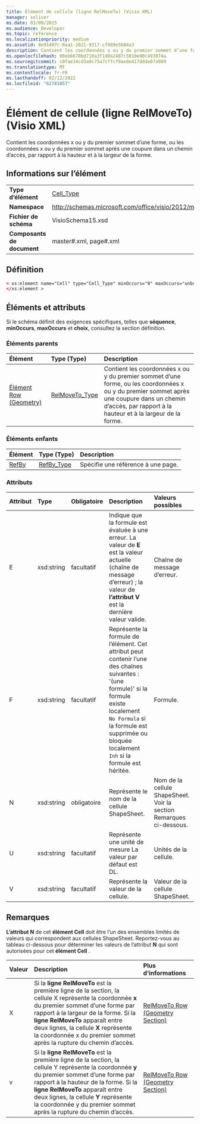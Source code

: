```yaml
---
title: Élément de cellule (ligne RelMoveTo) (Visio XML)
manager: soliver
ms.date: 03/09/2015
ms.audience: Developer
ms.topic: reference
ms.localizationpriority: medium
ms.assetid: 8e91497c-0aa1-2021-9317-cf989e5b84a3
description: Contient les coordonnées x ou y du premier sommet d’une forme, ou les coordonnées x ou y du premier sommet après une coupure dans un chemin d’accès, par rapport à la hauteur et à la largeur de la forme.
ms.openlocfilehash: 00eb6670bd710a3f140a2487c5810e90c493874a
ms.sourcegitcommit: c0fae34cd3a9c75a7cffcf9ae8e417ddde07a989
ms.translationtype: MT
ms.contentlocale: fr-FR
ms.lasthandoff: 02/12/2022
ms.locfileid: "62781057"
---
```

# <a name="cell-element-relmoveto-row-visio-xml"></a>Élément de cellule (ligne RelMoveTo) (Visio XML)

Contient les coordonnées x ou y du premier sommet d’une forme, ou les coordonnées x ou y du premier sommet après une coupure dans un chemin d’accès, par rapport à la hauteur et à la largeur de la forme.
  
## <a name="element-information"></a>Informations sur l’élément

|||
|:-----|:-----|
|**Type d’élément** <br/> |[Cell_Type](cell_type-complextypevisio-xml.md) <br/> |
|**Namespace** <br/> |http://schemas.microsoft.com/office/visio/2012/main  <br/> |
|**Fichier de schéma** <br/> |VisioSchema15.xsd  <br/> |
|**Composants de document** <br/> |master#.xml, page#.xml  <br/> |
   
## <a name="definition"></a>Définition

```XML
< xs:element name="Cell" type="Cell_Type" minOccurs="0" maxOccurs="unbounded" >
</xs:element >
```

## <a name="elements-and-attributes"></a>Éléments et attributs

Si le schéma définit des exigences spécifiques, telles que **séquence**, **minOccurs**, **maxOccurs** et **choix**, consultez la section définition. 
  
### <a name="parent-elements"></a>Éléments parents

|**Élément**|**Type (Type)**|**Description**|
|:-----|:-----|:-----|
|[Élément Row (Geometry)](row-element-geometry-sectionvisio-xml.md) <br/> |[RelMoveTo_Type](relmoveto_type-complextypevisio-xml.md) <br/> |Contient les coordonnées x ou y du premier sommet d’une forme, ou les coordonnées x ou y du premier sommet après une coupure dans un chemin d’accès, par rapport à la hauteur et à la largeur de la forme. |
   
### <a name="child-elements"></a>Éléments enfants

|**Élément**|**Type (Type)**|**Description**|
|:-----|:-----|:-----|
|[RefBy](refby-element-cell_type-complextypevisio-xml.md) <br/> |[RefBy_Type](refby_type-complextypevisio-xml.md) <br/> |Spécifie une référence à une page. |
   
### <a name="attributes"></a>Attributs

|**Attribut**|**Type**|**Obligatoire**|**Description**|**Valeurs possibles**|
|:-----|:-----|:-----|:-----|:-----|
|E  <br/> |xsd:string  <br/> |facultatif  <br/> |Indique que la formule est évaluée à une erreur. La valeur de **E** est la valeur actuelle (chaîne de message d’erreur) ; la valeur de **l’attribut V** est la dernière valeur valide. |Chaîne de message d’erreur. |
|F  <br/> |xsd:string  <br/> |facultatif  <br/> | Représente la formule de l’élément. Cet attribut peut contenir l’une des chaînes suivantes :  <br/>  '(une formule)' si la formule existe localement  <br/>  `No Formula` si la formule est supprimée ou bloquée localement  <br/>  `Inh` si la formule est héritée. |Formule. |
|N  <br/> |xsd:string  <br/> |obligatoire  <br/> |Représente le nom de la cellule ShapeSheet. |Nom de la cellule ShapeSheet. Voir la section Remarques ci-dessous. |
|U  <br/> |xsd:string  <br/> |facultatif  <br/> |Représente une unité de mesure La valeur par défaut est DL. |Unités de la cellule. |
|V  <br/> |xsd:string  <br/> |facultatif  <br/> |Représente la valeur de la cellule. |Valeur de la cellule ShapeSheet. |
   
## <a name="remarks"></a>Remarques

**L’attribut N** de cet **élément Cell** doit être l’un des ensembles limités de valeurs qui correspondent aux cellules ShapeSheet. Reportez-vous au tableau ci-dessous pour déterminer les valeurs de l’attribut **N** qui sont autorisées pour cet **élément Cell** . 
  
|**Valeur**|**Description**|**Plus d’informations**|
|:-----|:-----|:-----|
|X  <br/> |Si la **ligne RelMoveTo** est la première ligne de la section, la cellule X représente la coordonnée **x** du premier sommet d’une forme par rapport à la largeur de la forme. Si la **ligne RelMoveTo** apparaît entre deux lignes, la cellule **X** représente la coordonnée x du premier sommet après la rupture du chemin d’accès. |[RelMoveTo Row (Geometry Section)](relmoveto-row-geometry-section.md) <br/> |
|v  <br/> |Si la **ligne RelMoveTo** est la première ligne de la section, la cellule Y représente la coordonnée **y** du premier sommet d’une forme par rapport à la hauteur de la forme. Si la **ligne RelMoveTo** apparaît entre deux lignes, la cellule **Y** représente la coordonnée y du premier sommet après la rupture du chemin d’accès. |[RelMoveTo Row (Geometry Section)](relmoveto-row-geometry-section.md) <br/> |
   

